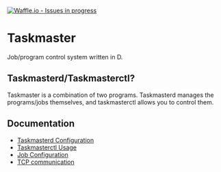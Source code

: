 [![Waffle.io - Issues in progress](https://badge.waffle.io/ryan27968/Taskmaster.png?label=in%20progress&title=In%20Progress)](http://waffle.io/ryan27968/Taskmaster)
#   Taskmaster
Job/program control system written in D.

##  Taskmasterd/Taskmasterctl?
Taskmaster is a combination of two programs. Taskmasterd manages the programs/jobs themselves, and taskmasterctl allows you to control them.

##	Documentation
 - [Taskmasterd Configuration](../doc/Taskmasterd%20Config.md)
 - [Taskmasterctl Usage](../doc/Taskmasterctl%20Usage.md)
 - [Job Configuration](../doc/Job%20Config.md)
 - [TCP communication](../doc/Network.md)